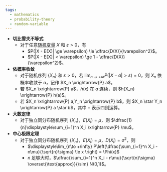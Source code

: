 ```yaml
---
tags:
  - mathematics
  - probability-theory
  - random-variable
---
```

- **切比雪夫不等式**
    - 对于任意[随机变量](/notes/docs/mathematics/probability-theory/random-variable) $X$ 和 $\varepsilon > 0$，有
        - $P(|X - E(X)| \ge \varepsilon) \le \dfrac{D(X)}{\varepsilon^2}$。
        - $P(|X - E(X)| < \varepsilon) \ge 1 - \dfrac{D(X)}{\varepsilon^2}$。
- **依概率收敛**
    - 对于随机序列 $\{X_n\}$ 和 $\varepsilon > 0$，若 $\displaystyle\lim_{n\to +\infty} P(|X-a| > \varepsilon)=0$，则 $X_n$ 依概率收敛于 $a$，记作 $X_n \xrightarrow{P} a$。
    - 若 $X_n \xrightarrow{P} a$，$h(x)$ 在 $a$ 连续，则 $h(X_n) \xrightarrow{P} h(a)$。
    - 若 $X_n \xrightarrow{P} a,Y_n \xrightarrow{P} b$，则 $X_n \star Y_n \xrightarrow{P} a \star b$，其中 $\star$ 表示四则运算。
- **大数定律**
    - 对于独立同分布随机序列 $\{X_n\}$，$E(X_i) = \mu$，则 $\dfrac{1}{n}\displaystyle\sum_{i=1}^n X_i \xrightarrow{P} \mu$。
- **中心极限定理**
    - 对于独立同分布随机序列 $\{X_n\}$，$E(X_i)=\mu$，$D(X_i)=\sigma^2$，则
        - $\displaystyle\lim_{n\to +\infty} P\left(\dfrac{\sum_{i=1}^n X_i - n\mu}{\sqrt{n}\sigma} \le x \right) = \Phi(x)$
        - $n$ 足够大时，$\dfrac{\sum_{i=1}^n X_i - n\mu}{\sqrt{n}\sigma} \overset{\text{approx}}{\sim} N(0,1)$。
